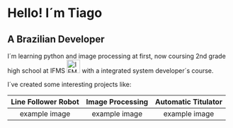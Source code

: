 # Hello! I´m Tiago
## A Brazilian Developer

I´m learning python and image processing at first, now coursing 2nd grade high school at IFMS <img src="https://yt3.googleusercontent.com/ytc/AIdro_mQxwktRbLPcYDbe2NYDO_MckVIvR1ZxSj91WWnzXtskVI=s900-c-k-c0x00ffffff-no-rj" alt="IFMS" height="30px" width="30px"> with a integrated system developer´s course.

 I´ve created some interesting projects like:

 |Line Follower Robot|Image Processing|Automatic Titulator|
 |:-----------------:|:--------------:|:-----------------:|
 |example image| example image| example image|
